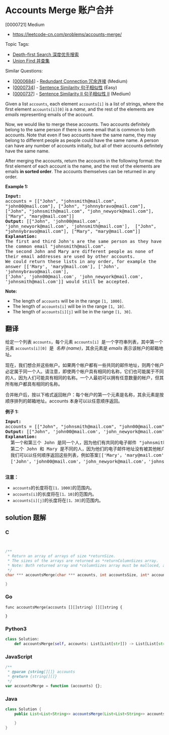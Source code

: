 # Accounts Merge 账户合并

[0000721] Medium

- https://leetcode-cn.com/problems/accounts-merge/

Topic Tags:

- [Depth-first Search 深度优先搜索](https://leetcode-cn.com/tag/depth-first-search/)
- [Union Find 并查集](https://leetcode-cn.com/tag/union-find/)

Similar Questions:

- [[0000684](https://leetcode-cn.com/problems/redundant-connection/)] - [Redundant Connection 冗余连接](./0000684.redundant-connection.md) (Medium)
- [[0000734](https://leetcode-cn.com/problems/sentence-similarity/)] - [Sentence Similarity 句子相似性](./0000734.sentence-similarity.md) (Easy)
- [[0000737](https://leetcode-cn.com/problems/sentence-similarity-ii/)] - [Sentence Similarity II 句子相似性 II](./0000737.sentence-similarity-ii.md) (Medium)

Given a list `accounts`, each element `accounts[i]` is a list of strings, where the first element `accounts[i][0]` is a _name_, and the rest of the elements are _emails_ representing emails of the account.

Now, we would like to merge these accounts. Two accounts definitely belong to the same person if there is some email that is common to both accounts. Note that even if two accounts have the same name, they may belong to different people as people could have the same name. A person can have any number of accounts initially, but all of their accounts definitely have the same name.

After merging the accounts, return the accounts in the following format: the first element of each account is the name, and the rest of the elements are emails **in sorted order**. The accounts themselves can be returned in any order.

**Example 1:**

<pre style="white-space: pre-wrap"><b>Input:</b> 
accounts = [["John", "johnsmith@mail.com", "john00@mail.com"], ["John", "johnnybravo@mail.com"], ["John", "johnsmith@mail.com", "john_newyork@mail.com"], ["Mary", "mary@mail.com"]]
<b>Output:</b> [["John", 'john00@mail.com', 'john_newyork@mail.com', 'johnsmith@mail.com'],  ["John", "johnnybravo@mail.com"], ["Mary", "mary@mail.com"]]
<b>Explanation:</b> 
The first and third John's are the same person as they have the common email "johnsmith@mail.com".
The second John and Mary are different people as none of their email addresses are used by other accounts.
We could return these lists in any order, for example the answer [['Mary', 'mary@mail.com'], ['John', 'johnnybravo@mail.com'], 
['John', 'john00@mail.com', 'john_newyork@mail.com', 'johnsmith@mail.com']] would still be accepted.
</pre>

**Note:**

- The length of `accounts` will be in the range `[1, 1000]`.
- The length of `accounts[i]` will be in the range `[1, 10]`.
- The length of `accounts[i][j]` will be in the range `[1, 30]`.

## 翻译

给定一个列表 `accounts`，每个元素 `accounts[i]`  是一个字符串列表，其中第一个元素 `accounts[i][0]`  是  *名称 (name)*，其余元素是 _emails_ 表示该帐户的邮箱地址。

现在，我们想合并这些帐户。如果两个帐户都有一些共同的邮件地址，则两个帐户必定属于同一个人。请注意，即使两个帐户具有相同的名称，它们也可能属于不同的人，因为人们可能具有相同的名称。一个人最初可以拥有任意数量的帐户，但其所有帐户都具有相同的名称。

合并帐户后，按以下格式返回帐户：每个帐户的第一个元素是名称，其余元素是按顺序排列的邮箱地址。accounts 本身可以以任意顺序返回。

**例子 1:**

<pre><strong>Input:</strong> 
accounts = [["John", "johnsmith@mail.com", "john00@mail.com"], ["John", "johnnybravo@mail.com"], ["John", "johnsmith@mail.com", "john_newyork@mail.com"], ["Mary", "mary@mail.com"]]
<strong>Output:</strong> [["John", 'john00@mail.com', 'john_newyork@mail.com', 'johnsmith@mail.com'],  ["John", "johnnybravo@mail.com"], ["Mary", "mary@mail.com"]]
<strong>Explanation:</strong> 
  第一个和第三个 John 是同一个人，因为他们有共同的电子邮件 "johnsmith@mail.com"。 
  第二个 John 和 Mary 是不同的人，因为他们的电子邮件地址没有被其他帐户使用。
  我们可以以任何顺序返回这些列表，例如答案[['Mary'，'mary@mail.com']，['John'，'johnnybravo@mail.com']，
  ['John'，'john00@mail.com'，'john_newyork@mail.com'，'johnsmith@mail.com']]仍然会被接受。

</pre>

**注意：**

- `accounts`的长度将在`[1，1000]`的范围内。
- `accounts[i]`的长度将在`[1，10]`的范围内。
- `accounts[i][j]`的长度将在`[1，30]`的范围内。

## solution 题解

### C

```c


/**
 * Return an array of arrays of size *returnSize.
 * The sizes of the arrays are returned as *returnColumnSizes array.
 * Note: Both returned array and *columnSizes array must be malloced, assume caller calls free().
 */
char *** accountsMerge(char *** accounts, int accountsSize, int* accountsColSize, int* returnSize, int** returnColumnSizes){

}


```

### Go

```golang
func accountsMerge(accounts [][]string) [][]string {

}
```

### Python3

```python
class Solution:
    def accountsMerge(self, accounts: List[List[str]]) -> List[List[str]]:

```

### JavaScript

```javascript
/**
 * @param {string[][]} accounts
 * @return {string[][]}
 */
var accountsMerge = function (accounts) {};
```

### Java

```java
class Solution {
    public List<List<String>> accountsMerge(List<List<String>> accounts) {

    }
}
```
